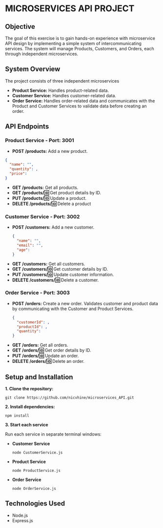 # MICROSERVICES API PROJECT

## **Objective**

The goal of this exercise is to gain hands-on experience with microservice API design by implementing a simple system of intercommunicating services. The system will manage Products, Customers, and Orders, each through independent microservices.

## **System Overview**

The project consists of three independent microservices
  * **Product Service:** Handles product-related data.
  * **Customer Service:** Handles customer-related data.
  * **Order Service:** Handles order-related data and communicates with the Product and Customer Services to validate data before creating an order.

## **API Endpoints**

### Product Service - Port: 3001
  * **POST /products:** Add a new product.
   ```json
   {
     "name": "",
     "quantity": ,
     "price": 
   }
   ```
  * **GET /products:** Get all products.
  * **GET /products/:id:** Get product details by ID.
  * **PUT /products/:id:** Update a product.
  * **DELETE /products/:id:** Delete a product

### Customer Service - Port: 3002
  * **POST /customers:** Add a new customer.
    ```json
    {
      "name": "",
      "email": "",
      "age": 
    }
    ```
  * **GET /customers:** Get all customers.
  * **GET /customers/:id:** Get customer details by ID.
  * **PUT /customers/:id:** Update customer information.
  * **DELETE /customers/:id:** Delete a customer.

### Order Service - Port: 3003
  * **POST /orders:** Create a new order. Validates customer and product data by communicating with the Customer and Product Services.
    ```json
    {
      "customerId": ,
      "productId": ,
      "quantity": 
    }
    ```
  * **GET /orders:** Get all orders.
  * **GET /orders/:id:** Get order details by ID.
  * **PUT /orders/:id:** Update an order.
  * **DELETE /orders/:id:** Delete an order.
    
## **Setup and Installation**
**1. Clone the repository:**
```
git clone https://github.com/nicvhine/microservices_API.git
```
**2. Install dependencies:**
```
npm install
```
**3. Start each service**

Run each service in separate terminal windows:
* **Customer Service**
  ```
  node CustomerService.js
  ```
* **Product Service**
  ```
  node ProductService.js
  ```
* **Order Service**
  ```
  node OrderService.js
  ```


## **Technologies Used**
* Node.js
* Express.js



